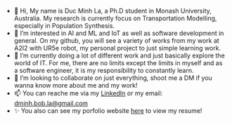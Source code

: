 - 👋 Hi, My name is Duc Minh La, a Ph.D student in Monash University, Australia. My research is currently focus on Transportation Modelling, especially in Population Synthesis.
- 👀 I’m interested in AI and ML and IoT as well as software development in general. On my github, you will see a variety of works from my work at A2I2 with UR5e robot, my personal project to just simple learning work.
- 🌱 I’m currently doing a lot of different work and just basically explore the world of IT. For me, there are no limits except the limits in myself and as a software engineer, it is my responsibility to constantly learn.
- 💞️ I’m looking to collaborate on just everything, shoot me a DM if you wanna know more about me and my work! 
- 📫 You can reache me via my [LinkedIn](https://www.linkedin.com/in/bobla-ldm/) or my email: dminh.bob.la@gmail.com
- ✨ You also can see my porfolio website [here](https://ldm-bobla.netlify.app/) to view my resume!

